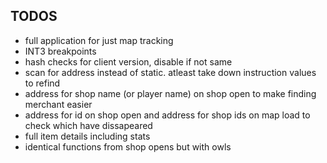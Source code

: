 ## TODOS
* full application for just map tracking
* INT3 breakpoints
* hash checks for client version, disable if not same
* scan for address instead of static. atleast take down instruction values to refind
* address for shop name (or player name) on shop open to make finding merchant easier
* address for id on shop open and address for shop ids on map load to check which have dissapeared
* full item details including stats
* identical functions from shop opens but with owls
